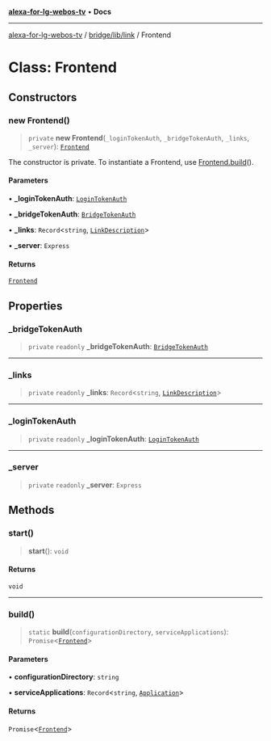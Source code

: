 [**alexa-for-lg-webos-tv**](../../../../README.md) • **Docs**

***

[alexa-for-lg-webos-tv](../../../../modules.md) / [bridge/lib/link](../README.md) / Frontend

# Class: Frontend

## Constructors

### new Frontend()

> `private` **new Frontend**(`_loginTokenAuth`, `_bridgeTokenAuth`, `_links`, `_server`): [`Frontend`](Frontend.md)

The constructor is private. To instantiate a Frontend, use [Frontend.build](Frontend.md#build)().

#### Parameters

• **\_loginTokenAuth**: [`LoginTokenAuth`](../login-token-auth/classes/LoginTokenAuth.md)

• **\_bridgeTokenAuth**: [`BridgeTokenAuth`](../bridge-token-auth/classes/BridgeTokenAuth.md)

• **\_links**: `Record`\<`string`, [`LinkDescription`](../interfaces/LinkDescription.md)\>

• **\_server**: `Express`

#### Returns

[`Frontend`](Frontend.md)

## Properties

### \_bridgeTokenAuth

> `private` `readonly` **\_bridgeTokenAuth**: [`BridgeTokenAuth`](../bridge-token-auth/classes/BridgeTokenAuth.md)

***

### \_links

> `private` `readonly` **\_links**: `Record`\<`string`, [`LinkDescription`](../interfaces/LinkDescription.md)\>

***

### \_loginTokenAuth

> `private` `readonly` **\_loginTokenAuth**: [`LoginTokenAuth`](../login-token-auth/classes/LoginTokenAuth.md)

***

### \_server

> `private` `readonly` **\_server**: `Express`

## Methods

### start()

> **start**(): `void`

#### Returns

`void`

***

### build()

> `static` **build**(`configurationDirectory`, `serviceApplications`): `Promise`\<[`Frontend`](Frontend.md)\>

#### Parameters

• **configurationDirectory**: `string`

• **serviceApplications**: `Record`\<`string`, [`Application`](../application/classes/Application.md)\>

#### Returns

`Promise`\<[`Frontend`](Frontend.md)\>
